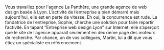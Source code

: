 Vous travaillez pour l'agence La Panthère, une grande agence de web design basée à Lyon. L’activité de l’entreprise a bien démarré mais aujourd’hui, 
elle est en perte de vitesse. Eh oui, la concurrence est rude. La fondatrice de l’entreprise, Sophie, cherche une solution pour faire repartir l’activité.
En tapant “Entreprise web design Lyon” sur Internet, elle s’aperçoit que le site de l’agence apparaît seulement en deuxième page des moteurs de recherche.
Par chance, un de vos collègues, Martin, lui a dit que vous étiez un spécialiste en référencement.

 
